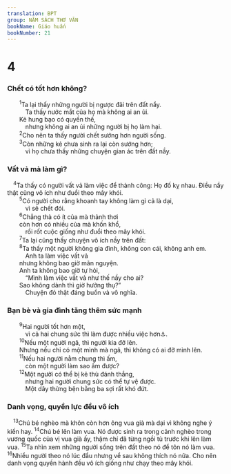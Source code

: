 ```yaml
---
translation: BPT
group: NĂM SÁCH THƠ VĂN
bookName: Giáo huấn 
bookNumber: 21
---
```


<div class="title"><h1>4</h1><h3>Chết có tốt hơn không?</h3></div>
<span class="verse tr_4_1">  <sup>1</sup>Ta lại thấy những người bị ngược đãi trên đất nầy.<br/>   Ta thấy nước mắt của họ mà không ai an ủi.<br/>  Kẻ hung bạo có quyền thế,<br/>   nhưng không ai an ủi những người bị họ làm hại.<br/></span>
<span class="verse tr_4_2">  <sup>2</sup>Cho nên ta thấy người chết sướng hơn người sống.<br/></span>
<span class="verse tr_4_3">  <sup>3</sup>Còn những kẻ chưa sinh ra lại còn sướng hơn;<br/>   vì họ chưa thấy những chuyện gian ác trên đất nầy.<br/></span>
<div class="title"><h3>Vất vả mà làm gì?</h3></div>
<span class="verse tr_4_4"> <sup>4</sup>Ta thấy có người vất vả làm việc để thành công: Họ đố kỵ nhau. Điều nầy thật cũng vô ích như đuổi theo mây khói.<br/></span>
<span class="verse tr_4_5">  <sup>5</sup>Có người cho rằng khoanh tay không làm gì cả là dại,<br/>   vì sẽ chết đói.<br/></span>
<span class="verse tr_4_6">  <sup>6</sup>Chẳng thà có ít của mà thảnh thơi<br/>  còn hơn có nhiều của mà khốn khổ,<br/>   rồi rốt cuộc giống như đuổi theo mây khói.<br/></span>
<span class="verse tr_4_7">  <sup>7</sup>Ta lại cũng thấy chuyện vô ích nầy trên đất:<br/></span>
<span class="verse tr_4_8">  <sup>8</sup>Ta thấy một người không gia đình, không con cái, không anh em.<br/>   Anh ta làm việc vất vả<br/>  nhưng không bao giờ mãn nguyện.<br/>  Anh ta không bao giờ tự hỏi,<br/>   “Mình làm việc vất vả như thế nầy cho ai?<br/>  Sao không dành thì giờ hưởng thụ?”<br/>   Chuyện đó thật đáng buồn và vô nghĩa.<br/></span>
<div class="title"><h3>Bạn bè và gia đình tăng thêm sức mạnh</h3></div>
<span class="verse tr_4_9">  <sup>9</sup>Hai người tốt hơn một,<br/>   vì cả hai chung sức thì làm được nhiều việc hơn<a data-toggle="tooltip" data-placement="bottom" title="Hay “ích lợi hơn cho họ.”">⚓</a>.<br/></span>
<span class="verse tr_4_10">  <sup>10</sup>Nếu một người ngã, thì người kia đỡ lên.<br/>  Nhưng nếu chỉ có một mình mà ngã, thì không có ai đỡ mình lên.<br/></span>
<span class="verse tr_4_11">  <sup>11</sup>Nếu hai người nằm chung thì ấm,<br/>   còn một người làm sao ấm được?<br/></span>
<span class="verse tr_4_12">  <sup>12</sup>Một người có thể bị kẻ thù đánh thắng,<br/>   nhưng hai người chung sức có thể tự vệ được.<br/>   Một dây thừng bện bằng ba sợi rất khó đứt.<br/></span>
<div class="title"><h3>Danh vọng, quyền lực đều vô ích</h3></div>
<span class="verse tr_4_13"> <sup>13</sup>Chú bé nghèo mà khôn còn hơn ông vua già mà dại vì không nghe ý kiến hay.</span>
<span class="verse tr_4_14"><sup>14</sup>Chú bé lên làm vua. Nó được sinh ra trong cảnh nghèo trong vương quốc của vị vua già ấy, thậm chí đã từng ngồi tù trước khi lên làm vua.</span>
<span class="verse tr_4_15"><sup>15</sup>Ta nhìn xem những người sống trên đất theo nó để tôn nó làm vua.</span>
<span class="verse tr_4_16"><sup>16</sup>Nhiều người theo nó lúc đầu nhưng về sau không thích nó nữa. Cho nên danh vọng quyền hành đều vô ích giống như chạy theo mây khói.<br/></span>
